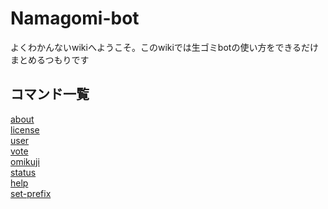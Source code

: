 # Namagomi-bot

よくわかんないwikiへようこそ。このwikiでは生ゴミbotの使い方をできるだけまとめるつもりです

## コマンド一覧

[about](https://github.com/NamagomiNetwork/Namagomi-bot/wiki/command_about)<br>
[license](https://github.com/NamagomiNetwork/Namagomi-bot/wiki/command_license)<br>
[user](https://github.com/NamagomiNetwork/Namagomi-bot/wiki/command_user)<br>
[vote](https://github.com/NamagomiNetwork/Namagomi-bot/wiki/command_vote)<br>
[omikuji](https://github.com/NamagomiNetwork/Namagomi-bot/wiki/command_omikuji)<br>
[status](https://github.com/NamagomiNetwork/Namagomi-bot/wiki/command_status)<br>
[help](https://github.com/NamagomiNetwork/Namagomi-bot/wiki/command_help)<br>
[set-prefix](https://github.com/NamagomiNetwork/Namagomi-bot/wiki/command_set-prefix)<br>
